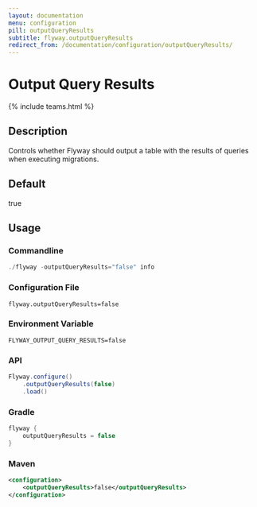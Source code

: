 ```yaml
---
layout: documentation
menu: configuration
pill: outputQueryResults
subtitle: flyway.outputQueryResults
redirect_from: /documentation/configuration/outputQueryResults/
---
```


# Output Query Results
{% include teams.html %}

## Description
Controls whether Flyway should output a table with the results of queries when executing migrations. 

## Default
true

## Usage

### Commandline
```powershell
./flyway -outputQueryResults="false" info
```

### Configuration File
```properties
flyway.outputQueryResults=false
```

### Environment Variable
```properties
FLYWAY_OUTPUT_QUERY_RESULTS=false
```

### API
```java
Flyway.configure()
    .outputQueryResults(false)
    .load()
```

### Gradle
```groovy
flyway {
    outputQueryResults = false
}
```

### Maven
```xml
<configuration>
    <outputQueryResults>false</outputQueryResults>
</configuration>
```